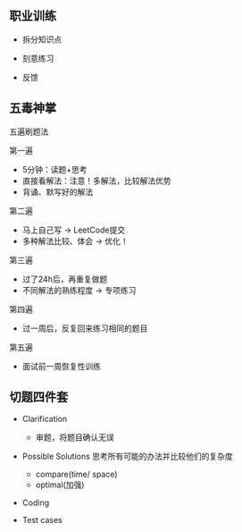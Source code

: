## 职业训练

- 拆分知识点

- 刻意练习

- 反馈



## 五毒神掌

五遍刷题法

第一遍

- 5分钟：读题+思考
- 直接看解法：注意！多解法，比较解法优势
- 背诵、默写好的解法

第二遍

- 马上自己写 -> LeetCode提交
- 多种解法比较、体会 -> 优化！



第三遍

- 过了24h后，再重复做题
- 不同解法的熟练程度 -> 专项练习

第四遍

- 过一周后，反复回来练习相同的题目

第五遍

- 面试前一周恢复性训练





## 切题四件套

- Clarification
  - 审题，将题目确认无误

- Possible Solutions 思考所有可能的办法并比较他们的复杂度
  - compare(time/ space)
  - optimal(加强)
- Coding
- Test cases